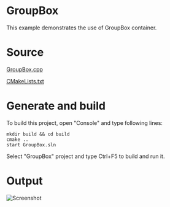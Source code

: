 # GroupBox

This example demonstrates the use of GroupBox container.

# Source

[GroupBox.cpp](GroupBox.cpp)

[CMakeLists.txt](CMakeLists.txt)

# Generate and build

To build this project, open "Console" and type following lines:

``` shell
mkdir build && cd build
cmake .. 
start GroupBox.sln
```

Select "GroupBox" project and type Ctrl+F5 to build and run it.

# Output

![Screenshot](../../../../docs/Pictures/GroupBox.png)
